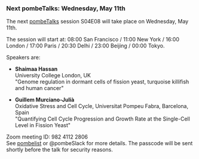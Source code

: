 ### Next pombeTalks: Wednesday, May 11th
<!-- pombase_flags: frontpage -->
<!-- newsfeed_thumbnail: PombeTalks32px.png -->

The next [pombeTalks](https://evonuclab.org/pombetalks) session S04E08 will take place on Wednesday, May 11th.

The session will start at: 
08:00 San Francisco / 11:00 New York / 16:00 London / 17:00 Paris / 20:30 Delhi / 23:00 Beijing / 00:00 Tokyo.

Speakers are:

 - **Shaimaa Hassan** \
   University College London, UK \
   "Genome regulation in dormant cells of fission yeast, turquoise killifish and human cancer"

 - **Guillem Murciano-Julià** \
   Oxidative Stress and Cell Cycle, Universitat Pompeu Fabra, Barcelona, Spain \
   "Quantifying Cell Cycle Progression and Growth Rate at the Single-Cell Level in Fission Yeast"

Zoom meeting ID: 982 4112 2806 \
See [pombelist](https://lists.cam.ac.uk/sympa/info/ucam-pombelist) or @pombeSlack for more details.
The passcode will be sent shortly before the talk for security reasons.


